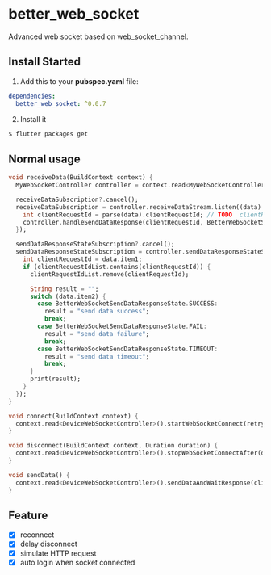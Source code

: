 # better_web_socket

Advanced web socket based on web_socket_channel.

## Install Started

1. Add this to your **pubspec.yaml** file:

```yaml
dependencies:
  better_web_socket: ^0.0.7
```

2. Install it

```bash
$ flutter packages get
```

## Normal usage

```dart
void receiveData(BuildContext context) {
  MyWebSocketController controller = context.read<MyWebSocketController>();

  receiveDataSubscription?.cancel();
  receiveDataSubscription = controller.receiveDataStream.listen((data) {
    int clientRequestId = parse(data).clientRequestId; // TODO  clientRequestId from server
    controller.handleSendDataResponse(clientRequestId, BetterWebSocketSendDataResponseState.SUCCESS);
  });

  sendDataResponseStateSubscription?.cancel();
  sendDataResponseStateSubscription = controller.sendDataResponseStateStream.listen((data) {
    int clientRequestId = data.item1;
    if (clientRequestIdList.contains(clientRequestId)) {
      clientRequestIdList.remove(clientRequestId);

      String result = "";
      switch (data.item2) {
        case BetterWebSocketSendDataResponseState.SUCCESS:
          result = "send data success";
          break;
        case BetterWebSocketSendDataResponseState.FAIL:
          result = "send data failure";
          break;
        case BetterWebSocketSendDataResponseState.TIMEOUT:
          result = "send data timeout";
          break;
      }
      print(result);
    }
  });
}

void connect(BuildContext context) {
  context.read<DeviceWebSocketController>().startWebSocketConnect(retryCount: double.maxFinite.toInt());
}

void disconnect(BuildContext context, Duration duration) {
  context.read<DeviceWebSocketController>().stopWebSocketConnectAfter(duration: duration);
}

void sendData() {
  context.read<DeviceWebSocketController>().sendDataAndWaitResponse(clientRequestId, data, retryCount: 3);
}
```

## Feature
- [x] reconnect
- [x] delay disconnect
- [x] simulate HTTP request
- [x] auto login when socket connected
